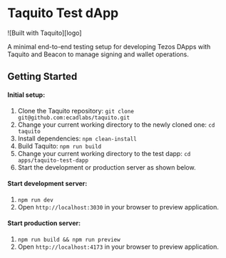 # Taquito Test dApp

![Built with Taquito][logo]

A minimal end-to-end testing setup for developing Tezos DApps with Taquito and Beacon to manage signing and wallet operations.
## Getting Started
#### Initial setup:
1. Clone the Taquito repository: `git clone git@github.com:ecadlabs/taquito.git`
1. Change your current working directory to the newly cloned one: `cd taquito`
1. Install dependencies: `npm clean-install`
1. Build Taquito: `npm run build`
1. Change your current working directory to the test dapp: `cd apps/taquito-test-dapp`
1. Start the development or production server as shown below.

#### Start development server:
1. `npm run dev`
1. Open `http://localhost:3030` in your browser to preview application.

#### Start production server:
1. `npm run build && npm run preview`
1. Open `http://localhost:4173` in your browser to preview application.
